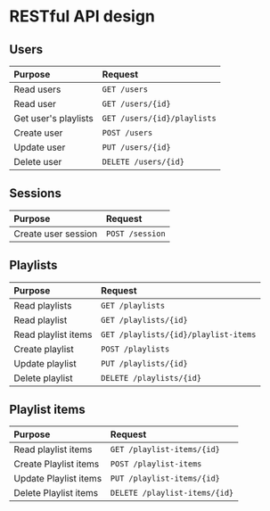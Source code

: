 # RESTful API design

## Users

| Purpose              | Request                     |
| :------------------- | :-------------------------- |
| Read users           | `GET /users`                |
| Read user            | `GET /users/{id}`           |
| Get user's playlists | `GET /users/{id}/playlists` |
| Create user          | `POST /users`               |
| Update user          | `PUT /users/{id}`           |
| Delete user          | `DELETE /users/{id}`        |

## Sessions

| Purpose             | Request         |
| :------------------ | :-------------- |
| Create user session | `POST /session` |

## Playlists

| Purpose             | Request                              |
| :------------------ | :----------------------------------- |
| Read playlists      | `GET /playlists`                     |
| Read playlist       | `GET /playlists/{id}`                |
| Read playlist items | `GET /playlists/{id}/playlist-items` |
| Create playlist     | `POST /playlists`                    |
| Update playlist     | `PUT /playlists/{id}`                |
| Delete playlist     | `DELETE /playlists/{id}`             |

## Playlist items

| Purpose               | Request                       |
| :-------------------- | :---------------------------- |
| Read playlist items   | `GET /playlist-items/{id}`    |
| Create Playlist items | `POST /playlist-items`        |
| Update Playlist items | `PUT /playlist-items/{id}`    |
| Delete Playlist items | `DELETE /playlist-items/{id}` |
